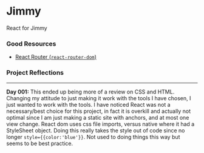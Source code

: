 # Jimmy
React for Jimmy

### Good Resources
- [React Router (`react-router-dom`)](https://medium.com/@pshrmn/a-simple-react-router-v4-tutorial-7f23ff27adf)

### Project Reflections

---
**Day 001:** 
This ended up being more of a review on CSS and HTML. Changing my attitude to just making it work with the tools I have chosen, I just wanted to work with the tools. I have noticed React was not a necessary/best choice for this project, in fact it is overkill and actually not optimal since I am just making a static site with anchors, and at most one view change.
React dom uses css file imports, versus native where it had a StyleSheet object. Doing this really takes the style out of code since no longer `style={{color:'blue'}}`. Not used to doing things this way but seems to be best practice.